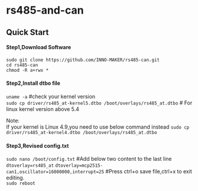 # rs485-and-can
## Quick Start
#### Step1,Download Software
`sudo git clone https://github.com/INNO-MAKER/rs485-can.git` </br>
`cd rs485-can`      
`chmod -R a+rwx *`
#### Step2,Install dtbo file
`uname -a`  #check your kernel version </br>
`sudo cp driver/rs485_at-kernel5.dtbo /boot/overlays/rs485_at.dtbo`      # For linux kernel version above 5.4

Note:</br> If your kernel is Linux 4.9,you need to use below command instead
`sudo cp driver/rs485_at-kernel4.dtbo /boot/overlays/rs485_at.dtbo`      
#### Step3,Revised config.txt
`sudo nano /boot/config.txt` #Add below two content to the last line
`dtoverlay=rs485_at`
`dtoverlay=mcp2515-can1,oscillator=16000000,interrupt=25`
#Press ctrl+o save file,ctrl+x to exit editing.</br>
`sudo reboot`
